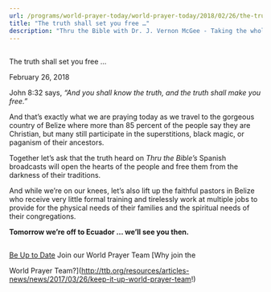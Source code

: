 ```yaml
---
url: /programs/world-prayer-today/world-prayer-today/2018/02/26/the-truth-shall-set-you-free
title: "The truth shall set you free …"
description: "Thru the Bible with Dr. J. Vernon McGee - Taking the whole Word to the whole world"
---
```







## 
 The truth shall set you free …


February 26, 2018




John 8:32 says, *“And you shall know the truth, and the truth shall make you free.”*


And that’s exactly what we are praying today as we travel to the gorgeous country of Belize where more than 85 percent of the people say they are Christian, but many still participate in the superstitions, black magic, or paganism of their ancestors.


Together let’s ask that the truth heard on *Thru the Bible’s* Spanish broadcasts will open the hearts of the people and free them from the darkness of their traditions. 


And while we’re on our knees, let’s also lift up the faithful pastors in Belize who receive very little formal training and tirelessly work at multiple jobs to provide for the physical needs of their families and the spiritual needs of their congregations. 


**Tomorrow we’re off to Ecuador … we’ll see you then.**





## 




[Be Up to Date](http://feeds.feedburner.com/WorldPrayerToday "World Prayer Today RSS Feed")
Join our World Prayer Team
[Why join the  

World Prayer Team?](http://ttb.org/resources/articles-news/news/2017/03/26/keep-it-up-world-prayer-team!)




